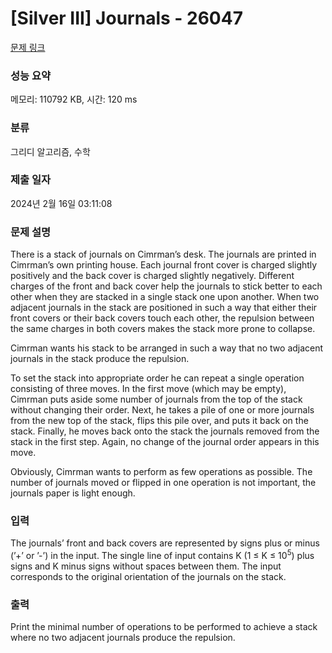 # [Silver III] Journals - 26047 

[문제 링크](https://www.acmicpc.net/problem/26047) 

### 성능 요약

메모리: 110792 KB, 시간: 120 ms

### 분류

그리디 알고리즘, 수학

### 제출 일자

2024년 2월 16일 03:11:08

### 문제 설명

<p>There is a stack of journals on Cimrman’s desk. The journals are printed in Cimrman’s own printing house. Each journal front cover is charged slightly positively and the back cover is charged slightly negatively. Different charges of the front and back cover help the journals to stick better to each other when they are stacked in a single stack one upon another. When two adjacent journals in the stack are positioned in such a way that either their front covers or their back covers touch each other, the repulsion between the same charges in both covers makes the stack more prone to collapse.</p>

<p>Cimrman wants his stack to be arranged in such a way that no two adjacent journals in the stack produce the repulsion.</p>

<p>To set the stack into appropriate order he can repeat a single operation consisting of three moves. In the first move (which may be empty), Cimrman puts aside some number of journals from the top of the stack without changing their order. Next, he takes a pile of one or more journals from the new top of the stack, flips this pile over, and puts it back on the stack. Finally, he moves back onto the stack the journals removed from the stack in the first step. Again, no change of the journal order appears in this move.</p>

<p>Obviously, Cimrman wants to perform as few operations as possible. The number of journals moved or flipped in one operation is not important, the journals paper is light enough.</p>

### 입력 

 <p>The journals’ front and back covers are represented by signs plus or minus (’+’ or ’-’) in the input. The single line of input contains K (1 ≤ K ≤ 10<sup>5</sup>) plus signs and K minus signs without spaces between them. The input corresponds to the original orientation of the journals on the stack.</p>

### 출력 

 <p>Print the minimal number of operations to be performed to achieve a stack where no two adjacent journals produce the repulsion.</p>

